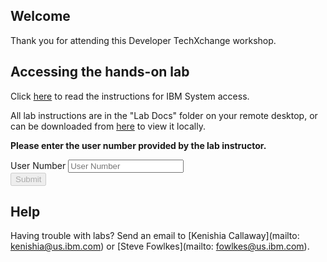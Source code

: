 <script src="https://ajax.googleapis.com/ajax/libs/jquery/3.1.0/jquery.min.js"></script>
<script src="./core-min.js"></script>
<script src="./md5-min.js"></script>
<script src="./wildfire-labs.js"></script>
<link href="https://cdn.jsdelivr.net/npm/bootstrap@5.1.0/dist/css/bootstrap.min.css" rel="stylesheet" integrity="sha384-KyZXEAg3QhqLMpG8r+8fhAXLRk2vvoC2f3B09zVXn8CA5QIVfZOJ3BCsw2P0p/We" crossorigin="anonymous">

## Welcome

Thank you for attending this Developer TechXchange workshop. 



## Accessing the hands-on lab

Click [here](May-Lab-Connection-Instructions.pdf) to read the instructions for IBM System access. 

All lab instructions are in the "Lab Docs" folder on your remote desktop, or can be downloaded from [here](https://github.com/ibm-wsc/zCONNEE-Wildfire-Workshop) to view it locally.



**Please enter the user number provided by the lab instructor.**

<form onsubmit="return false;">
<div class="input-group mb-3 col-6">
<span class="input-group-text" id="basic-addon1">User Number</span>
<input type="text" class="form-control" placeholder="User Number" aria-label="UserNumber" aria-describedby="basic-addon1" id="registration-email" maxlength="50" required oninput="validate();">
</div>
<div class="col-6">
<button id="btn-submit" class="btn btn-primary" type="submit" onclick="getLab(document.getElementById('registration-email').value)" disabled>Submit</button>
</div>
</form>
<div id="lab" class=".container .text-monospace">
</div>

## Help 
Having trouble with labs? Send an email to [Kenishia Callaway](mailto: kenishia@us.ibm.com) or  [Steve Fowlkes](mailto: fowlkes@us.ibm.com).
